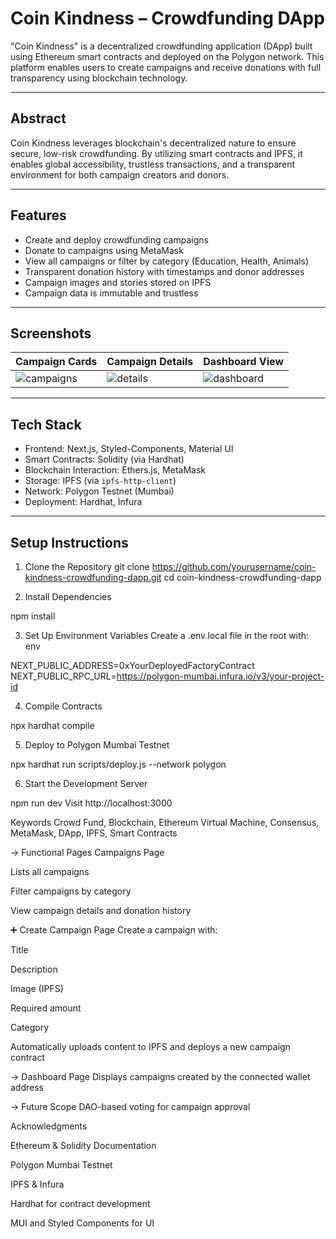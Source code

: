 # Coin Kindness – Crowdfunding DApp

"Coin Kindness" is a decentralized crowdfunding application (DApp) built using Ethereum smart contracts and deployed on the Polygon network. This platform enables users to create campaigns and receive donations with full transparency using blockchain technology.

---

## Abstract

Coin Kindness leverages blockchain's decentralized nature to ensure secure, low-risk crowdfunding. By utilizing smart contracts and IPFS, it enables global accessibility, trustless transactions, and a transparent environment for both campaign creators and donors.

---

## Features

- Create and deploy crowdfunding campaigns
- Donate to campaigns using MetaMask
- View all campaigns or filter by category (Education, Health, Animals)
- Transparent donation history with timestamps and donor addresses
- Campaign images and stories stored on IPFS
- Campaign data is immutable and trustless

---

## Screenshots

| Campaign Cards | Campaign Details | Dashboard View |
|----------------|------------------|----------------|
| ![campaigns](screenshot1.png) | ![details](screenshot2.png) | ![dashboard](screenshot3.png) |

---

## Tech Stack

- Frontend: Next.js, Styled-Components, Material UI
- Smart Contracts: Solidity (via Hardhat)
- Blockchain Interaction: Ethers.js, MetaMask
- Storage: IPFS (via `ipfs-http-client`)
- Network: Polygon Testnet (Mumbai)
- Deployment: Hardhat, Infura

---

## Setup Instructions

1. Clone the Repository
git clone https://github.com/yourusername/coin-kindness-crowdfunding-dapp.git
cd coin-kindness-crowdfunding-dapp

2. Install Dependencies

npm install

3. Set Up Environment Variables
Create a .env.local file in the root with:
env 

NEXT_PUBLIC_ADDRESS=0xYourDeployedFactoryContract
NEXT_PUBLIC_RPC_URL=https://polygon-mumbai.infura.io/v3/your-project-id

4. Compile Contracts

npx hardhat compile

5. Deploy to Polygon Mumbai Testnet

npx hardhat run scripts/deploy.js --network polygon

6. Start the Development Server

npm run dev
Visit http://localhost:3000

Keywords
Crowd Fund, Blockchain, Ethereum Virtual Machine, Consensus, MetaMask, DApp, IPFS, Smart Contracts

-> Functional Pages
Campaigns Page

Lists all campaigns

Filter campaigns by category

View campaign details and donation history

➕ Create Campaign Page
Create a campaign with:

Title

Description

Image (IPFS)

Required amount

Category

Automatically uploads content to IPFS and deploys a new campaign contract

-> Dashboard Page
Displays campaigns created by the connected wallet address

-> Future Scope
DAO-based voting for campaign approval


Acknowledgments

Ethereum & Solidity Documentation

Polygon Mumbai Testnet

IPFS & Infura

Hardhat for contract development

MUI and Styled Components for UI



